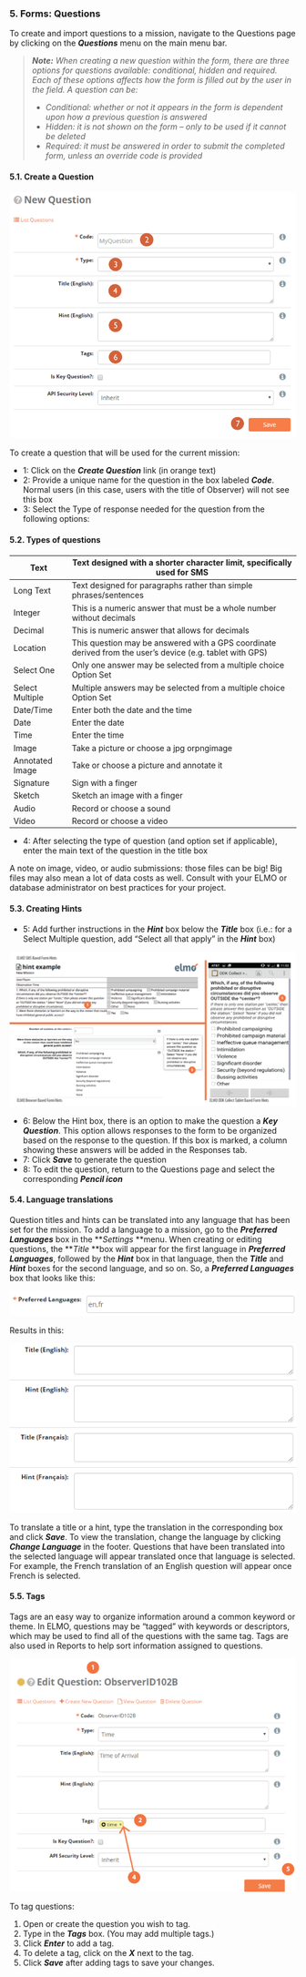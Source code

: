 ### 5. Forms: Questions

To create and import questions to a mission, navigate to the Questions page by clicking on the _**Questions**_ menu on the main menu bar.

> _**Note:** When creating a new question within the form, there are three options for questions available: conditional, hidden and required. Each of these options affects how the form is filled out by the user in the field. A question can be:_
> 
> *   _Conditional: whether or not it appears in the form is dependent upon how a previous question is answered_
> *   _Hidden: it is not shown on the form – only to be used if it cannot be deleted_
> *   _Required: it must be answered in order to submit the completed form, unless an override code is provided_


#### 5.1. Create a Question

![create new question edited](create-new-question-edited.png)

To create a question that will be used for the current mission:

+ 1:  Click on the **_Create Question_** link (in orange text)
+ 2:  Provide a unique name for the question in the box labeled **_Code_**. Normal users (in this case, users with the title of Observer) will not see this box
+ 3:  Select the Type of response needed for the question from the following options:


#### 5.2. Types of questions

| Text            | Text designed with a shorter character limit, specifically used for SMS                                   |
|-----------------|-----------------------------------------------------------------------------------------------------------|
| Long Text       | Text designed for paragraphs rather than simple phrases/sentences                                         |
| Integer         | This is a numeric answer that must be a whole number without decimals                                     |
| Decimal         | This is numeric answer that allows for decimals                                                           |
| Location        | This question may be answered with a GPS coordinate derived from the user’s device (e.g. tablet with GPS) |
| Select One      | Only one answer may be selected from a multiple choice Option Set                                         |
| Select Multiple | Multiple answers may be selected from a multiple choice Option Set                                        |
| Date/Time       | Enter both the date and the time                                                                          |
| Date            | Enter the date                                                                                            |
| Time            | Enter the time                                                                                            |
| Image           | Take a picture or choose a jpg orpngimage                                                                 |
| Annotated Image | Take or choose a picture and annotate it                                                                  |
| Signature       | Sign with a finger                                                                                        |
| Sketch          | Sketch an image with a finger                                                                             |
| Audio           | Record or choose a sound                                                                                  |
| Video           | Record or choose a video                                                                                  |

+ 4:  After selecting the type of question (and option set if applicable), enter the main text of the question in the title box

A note on image, video, or audio submissions: those files can be big! Big files may also mean a lot of data costs as well. Consult with your ELMO or database administrator on best practices for your project.


#### 5.3. Creating Hints

+ 5:  Add further instructions in the **_Hint_** box below the **_Title_** box (i.e.: for a Select Multiple question, add “Select all that apply” in the **_Hint_** box)

![hints](hints.png)

+ 6:  Below the Hint box, there is an option to make the question a **_Key Question_**. This option allows responses to the form to be organized based on the response to the question. If this box is marked, a column showing these answers will be added in the Responses tab.
+ 7:  Click **_Save_** to generate the question
+ 8:  To edit the question, return to the Questions page and select the corresponding **_Pencil icon_**


#### 5.4. Language translations

Question titles and hints can be translated into any language that has been set for the mission. To add a language to a mission, go to the **_Preferred Languages_** box in the **_Settings_ **menu. When creating or editing questions, the **_Title_ **box will appear for the first language in **_Preferred Languages_**, followed by the **_Hint_** box in that language, then the **_Title_** and **_Hint_** boxes for the second language, and so on. So, a **_Preferred Languages_** box that looks like this:

![preferred languages enfr](preferred-languages-enfr.png)

Results in this:

![title hint enfr](title-hint-enfr.png)

To translate a title or a hint, type the translation in the corresponding box and click **_Save_**. To view the translation, change the language by clicking **_Change Language_** in the footer. Questions that have been translated into the selected language will appear translated once that language is selected. For example, the French translation of an English question will appear once French is selected.


#### 5.5. Tags

Tags are an easy way to organize information around a common keyword or theme. In ELMO, questions may be “tagged” with keywords or descriptors, which may be used to find all of the questions with the same tag. Tags are also used in Reports to help sort information assigned to questions.

![tags](tags.png)

To tag questions:

1.  Open or create the question you wish to tag.
2.  Type in the _**Tags**_ box. (You may add multiple tags.)
3.  Click **_Enter_** to add a tag.
4.  To delete a tag, click on the **_X_** next to the tag.
5.  Click **_Save_** after adding tags to save your changes.

